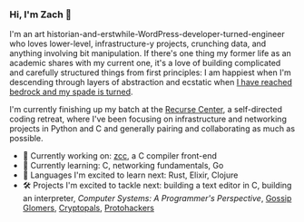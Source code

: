 ### Hi, I'm Zach 👋

I'm an art historian-and-erstwhile-WordPress-developer-turned-engineer who loves lower-level, infrastructure-y projects, crunching data, and anything involving bit manipulation. If there's one thing my former life as an academic shares with my current one, it's a love of building complicated and carefully structured things from first principles: I am happiest when I'm descending through layers of abstraction and ecstatic when [I have reached bedrock and my spade is turned](https://www.rep.routledge.com/articles/biographical/wittgenstein-ludwig-josef-johann-1889-1951/v-1/sections/the-later-picture-of-meaning-1).

I'm currently finishing up my batch at the [Recurse Center](https://www.recurse.com/), a self-directed coding retreat, where I've been focusing on infrastructure and networking projects in Python and C and generally pairing and collaborating as much as possible.

- 🔭 Currently working on: [zcc](https://github.com/zrottman/disassembler), a C compiler front-end
- 🌱 Currently learning: C, networking fundamentals, Go
- 🧐 Languages I'm excited to learn next: Rust, Elixir, Clojure
- 🛠️ Projects I'm excited to tackle next: building a text editor in C, building an interpreter, *Computer Systems: A Programmer's Perspective*, [Gossip Glomers](https://fly.io/blog/gossip-glomers/), [Cryptopals](https://cryptopals.com/), [Protohackers](https://protohackers.com/)

<!--
**zrottman/zrottman** is a ✨ _special_ ✨ repository because its `README.md` (this file) appears on your GitHub profile.

Here are some ideas to get you started:

- 🔭 I’m currently working on ...
- 🌱 I’m currently learning ...
- 👯 I’m looking to collaborate on ...
- 🤔 I’m looking for help with ...
- 💬 Ask me about ...
- 📫 How to reach me: ...
- 😄 Pronouns: ...
- ⚡ Fun fact: ...
-->
